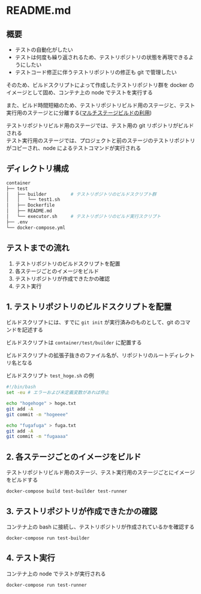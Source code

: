 # README.md

## 概要
- テストの自動化がしたい
- テストは何度も繰り返されるため、テストリポジトリの状態を再現できるようにしたい  
- テストコード修正に伴うテストリポジトリの修正も git で管理したい

そのため、ビルドスクリプトによって作成したテストリポジトリ群を docker のイメージとして固め、コンテナ上の node でテストを実行する

また、ビルド時間短縮のため、テストリポジトリビルド用のステージと、テスト実行用のステージとに分離する([マルチステージビルドの利用](https://matsuand.github.io/docs.docker.jp.onthefly/develop/develop-images/multistage-build/))

テストリポジトリビルド用のステージでは、テスト用の git リポジトリがビルドされる  
テスト実行用のステージでは、プロジェクトと前のステージのテストリポジトリがコピーされ、node によるテストコマンドが実行される

## ディレクトリ構成
```bash
container
├── test
│   ├── builder         # テストリポジトリのビルドスクリプト群
│   │   └── test1.sh
│   ├── Dockerfile
│   ├── README.md
│   └── executor.sh     # テストリポジトリのビルド実行スクリプト
├── .env
└── docker-compose.yml
```

## テストまでの流れ
1. テストリポジトリのビルドスクリプトを配置
2. 各ステージごとのイメージをビルド
3. テストリポジトリが作成できたかの確認
4. テスト実行

## 1. テストリポジトリのビルドスクリプトを配置
ビルドスクリプトには、すでに `git init` が実行済みのものとして、git のコマンドを記述する

ビルドスクリプトは `container/test/builder` に配置する

ビルドスクリプトの拡張子抜きのファイル名が、リポジトリのルートディレクトリ名となる

ビルドスクリプト `test_hoge.sh` の例
```bash
#!/bin/bash 
set -eu # エラーおよび未定義変数があれば停止

echo "hogehoge" > hoge.txt
git add -A
git commit -m "hogeeee"

echo "fugafuga" > fuga.txt
git add -A
git commit -m "fugaaaa"
```

## 2. 各ステージごとのイメージをビルド
テストリポジトリビルド用のステージ、テスト実行用のステージごとにイメージをビルドする
```
docker-compose build test-builder test-runner
```

## 3. テストリポジトリが作成できたかの確認
コンテナ上の bash に接続し、テストリポジトリが作成されているかを確認する
```
docker-compose run test-builder
```

## 4. テスト実行
コンテナ上の node でテストが実行される
```
docker-compose run test-runner
```